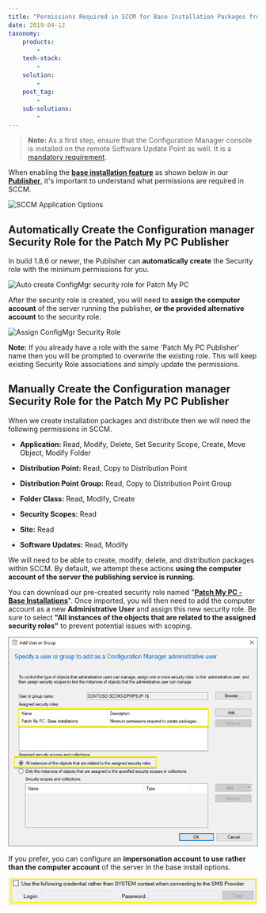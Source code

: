 ```yaml
---
title: "Permissions Required in SCCM for Base Installation Packages from Patch My PC"
date: 2019-04-12
taxonomy:
    products:
        - 
    tech-stack:
        - 
    solution:
        - 
    post_tag:
        - 
    sub-solutions:
        - 
---
```


> **Note:** As a first step, ensure that the Configuration Manager console is installed on the remote Software Update Point as well. It is a [mandatory requirement](https://docs.patchmypc.com/installation-guides/configmgr/requirements).

When enabling the **[base installation feature](/automating-application-packaging-in-microsoft-sccm)** as shown below in our **[Publisher](https://patchmypc.com/publishing-service-setup-documentation)**, it's important to understand what permissions are required in SCCM.

![SCCM Application Options](images/SCCM-Application-Options-PatchMyPC.png)

## Automatically Create the Configuration manager Security Role for the Patch My PC Publisher

In build 1.8.6 or newer, the Publisher can **automatically create** the Security role with the minimum permissions for you.

![Auto create ConfigMgr security role for Patch My PC](images/Create-ConfigMgr-Security-Role-for-Publisher-Automatically.png)

After the security role is created, you will need to **assign the computer account** of the server running the publisher, **or the provided alternative account** to the security role.

![Assign ConfigMgr Security Role](images/assign-configmgr-security-role-to-server.png)

**Note:** If you already have a role with the same 'Patch My PC Publisher' name then you will be prompted to overwrite the existing role. This will keep existing Security Role associations and simply update the permissions.

## Manually Create the Configuration manager Security Role for the Patch My PC Publisher

When we create installation packages and distribute then we will need the following permissions in SCCM.

- **Application:** Read, Modify, Delete, Set Security Scope, Create, Move Object, Modify Folder

- **Distribution Point:** Read, Copy to Distribution Point

- **Distribution Point Group:** Read, Copy to Distribution Point Group

- **Folder Class:** Read, Modify, Create

- **Security Scopes:** Read

- **Site:** Read

- **Software Updates:** Read, Modify

We will need to be able to create, modify, delete, and distribution packages within SCCM. By default, we attempt these actions **using the computer account of the server the publishing service is running**.

You can download our pre-created security role named "**[Patch My PC - Base Installations](https://patchmypc.com/app/uploads/2025/06/PatchMyPC-ConfigMgr-Role.zip)**". Once imported, you will then need to add the computer account as a new **Administrative User** and assign this new security role. Be sure to select **"All instances of the objects that are related to the assigned security roles"** to prevent potential issues with scoping.

![](../../_images/RolePermissions.png)

If you prefer, you can configure an **impersonation account to use rather than the computer account** of the server in the base install options.

![](../../_images/configure-connection-account-for-sccm-base-installs.png)

